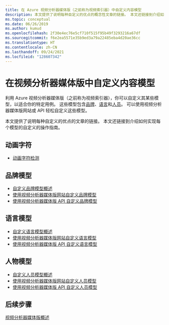 ```yaml
---
title: 在 Azure 视频分析器媒体版（之前称为视频索引器）中自定义内容模型
description: 本文提供了说明每种自定义的优点的概念性文章的链接。 本文还链接到介绍如何实现每个模型的自定义的操作指南。
ms.topic: conceptual
ms.date: 06/26/2019
ms.author: kumud
ms.openlocfilehash: 2f30e4ec76e5cf710f515f95b49f3293216a67df
ms.sourcegitcommit: f6e2ea5571e35b9ed3a79a22485eba4d20ae36cc
ms.translationtype: HT
ms.contentlocale: zh-CN
ms.lasthandoff: 09/24/2021
ms.locfileid: "128607342"
---
```

# <a name="customizing-content-models-in-video-analyzer-for-media"></a>在视频分析器媒体版中自定义内容模型

利用 Azure 视频分析器媒体版（之前称为视频索引器），你可以自定义其某些模型，以适合你的特定用例。 这些模型包含[品牌](customize-brands-model-overview.md)、[语言](customize-language-model-overview.md)和[人员](customize-person-model-overview.md)。 可以使用视频分析器媒体版网站或 API 轻松自定义这些模型。

本文提供了说明每种自定义的优点的文章的链接。 本文还链接到介绍如何实现每个模型的自定义的操作指南。

## <a name="animated-characters"></a>动画字符

* [动画字符检测](animated-characters-recognition.md)

## <a name="brands-model"></a>品牌模型

* [自定义品牌模型概述](customize-brands-model-overview.md)
* [使用视频分析器媒体版网站自定义品牌模型](customize-brands-model-with-website.md)
* [使用视频分析器媒体版 API 自定义品牌模型](customize-brands-model-with-api.md)
 
## <a name="language-model"></a>语言模型

* [自定义语言模型概述](customize-language-model-overview.md)
* [使用视频分析器媒体版网站自定义语言模型](customize-language-model-with-website.md)
* [使用视频分析器媒体版 API 自定义语言模型](customize-language-model-with-api.md)
 
## <a name="person-model"></a>人物模型

* [自定义人员模型概述](customize-person-model-overview.md)
* [使用视频分析器媒体版网站自定义人员模型](customize-person-model-with-website.md)
* [使用视频分析器媒体版 API 自定义人员模型](customize-person-model-with-api.md)

## <a name="next-steps"></a>后续步骤

[视频分析器媒体版概述](video-indexer-overview.md)
